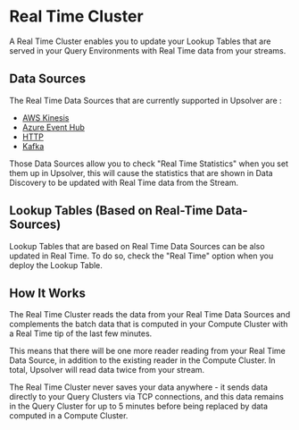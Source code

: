 # Real Time Cluster

A Real Time Cluster enables you to update your Lookup Tables that are served in
your Query Environments with Real Time data from your streams.

## Data Sources

The Real Time Data Sources that are currently supported in Upsolver are :

* [AWS Kinesis](/DataSources/Connectors/kinesis.md)
* [Azure Event Hub](/DataSources/Connectors/azure-event-hub.md)
* [HTTP](/DataSources/Connectors/http.md)    
* [Kafka](/DataSources/Connectors/kafka.md)

Those Data Sources allow you to check "Real Time Statistics" when you set them up
in Upsolver, this will cause the statistics that are shown in Data Discovery
to be updated with Real Time data from the Stream.


## Lookup Tables (Based on Real-Time Data-Sources)

Lookup Tables that are based on Real Time Data Sources can be also updated in
Real Time. To do so, check the "Real Time" option when you deploy the
Lookup Table.

## How It Works

The Real Time Cluster reads the data from your Real Time Data Sources and
complements the batch data that is computed in your Compute Cluster with a
Real Time tip of the last few minutes.

This means that there will be one more reader reading from your Real Time
Data Source, in addition to the existing reader in the Compute Cluster. In total,
Upsolver will read data twice from your stream.

The Real Time Cluster never saves your data anywhere - it sends data directly to
your Query Clusters via TCP connections, and this data remains in the Query Cluster
for up to 5 minutes before being replaced by data computed in a Compute Cluster.
